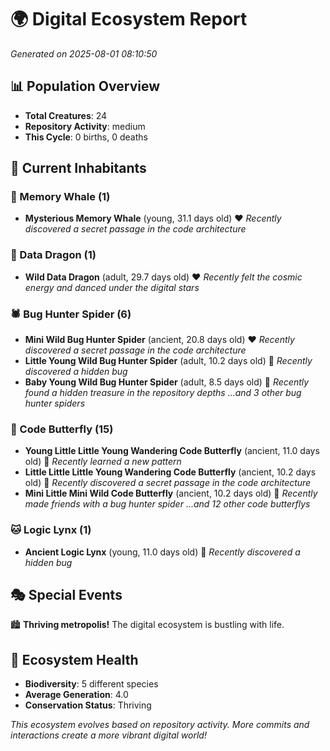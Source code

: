 # 🌍 Digital Ecosystem Report
*Generated on 2025-08-01 08:10:50*

## 📊 Population Overview
- **Total Creatures**: 24
- **Repository Activity**: medium
- **This Cycle**: 0 births, 0 deaths

## 👥 Current Inhabitants

### 🐋 Memory Whale (1)
- **Mysterious Memory Whale** (young, 31.1 days old) ❤️
  *Recently discovered a secret passage in the code architecture*

### 🐉 Data Dragon (1)
- **Wild Data Dragon** (adult, 29.7 days old) ❤️
  *Recently felt the cosmic energy and danced under the digital stars*

### 🕷️ Bug Hunter Spider (6)
- **Mini Wild Bug Hunter Spider** (ancient, 20.8 days old) ❤️
  *Recently discovered a secret passage in the code architecture*
- **Little Young Wild Bug Hunter Spider** (adult, 10.2 days old) 💛
  *Recently discovered a hidden bug*
- **Baby Young Wild Bug Hunter Spider** (adult, 8.5 days old) 💚
  *Recently found a hidden treasure in the repository depths*
  *...and 3 other bug hunter spiders*

### 🦋 Code Butterfly (15)
- **Young Little Little Young Wandering Code Butterfly** (ancient, 11.0 days old) 💛
  *Recently learned a new pattern*
- **Little Little Little Young Wandering Code Butterfly** (ancient, 10.2 days old) 💛
  *Recently discovered a secret passage in the code architecture*
- **Mini Little Mini Wild Code Butterfly** (ancient, 10.2 days old) 💚
  *Recently made friends with a bug hunter spider*
  *...and 12 other code butterflys*

### 🐱 Logic Lynx (1)
- **Ancient Logic Lynx** (young, 11.0 days old) 💚
  *Recently discovered a hidden bug*

## 🎭 Special Events

🏙️ **Thriving metropolis!** The digital ecosystem is bustling with life.

## 🔬 Ecosystem Health
- **Biodiversity**: 5 different species
- **Average Generation**: 4.0
- **Conservation Status**: Thriving

*This ecosystem evolves based on repository activity. More commits and interactions create a more vibrant digital world!*